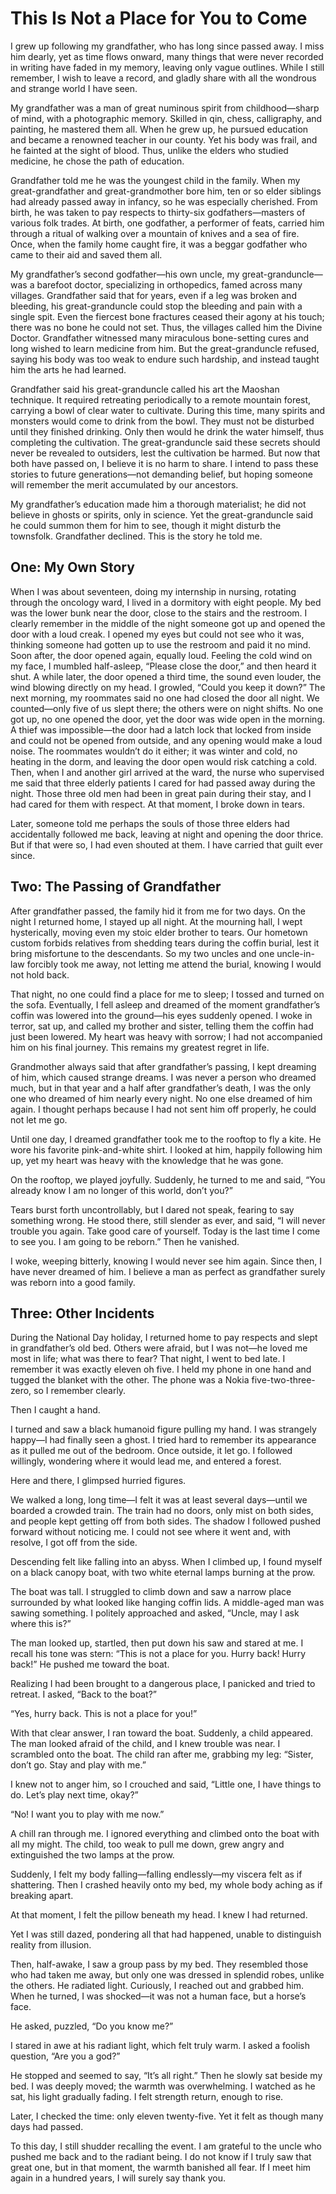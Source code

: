 # This Is Not a Place for You to Come

I grew up following my grandfather, who has long since passed away. I miss him dearly, yet as time flows onward, many things that were never recorded in writing have faded in my memory, leaving only vague outlines. While I still remember, I wish to leave a record, and gladly share with all the wondrous and strange world I have seen.

My grandfather was a man of great numinous spirit from childhood—sharp of mind, with a photographic memory. Skilled in qin, chess, calligraphy, and painting, he mastered them all. When he grew up, he pursued education and became a renowned teacher in our county. Yet his body was frail, and he fainted at the sight of blood. Thus, unlike the elders who studied medicine, he chose the path of education.

Grandfather told me he was the youngest child in the family. When my great-grandfather and great-grandmother bore him, ten or so elder siblings had already passed away in infancy, so he was especially cherished. From birth, he was taken to pay respects to thirty-six godfathers—masters of various folk trades. At birth, one godfather, a performer of feats, carried him through a ritual of walking over a mountain of knives and a sea of fire. Once, when the family home caught fire, it was a beggar godfather who came to their aid and saved them all.

My grandfather’s second godfather—his own uncle, my great-granduncle—was a barefoot doctor, specializing in orthopedics, famed across many villages. Grandfather said that for years, even if a leg was broken and bleeding, his great-granduncle could stop the bleeding and pain with a single spit. Even the fiercest bone fractures ceased their agony at his touch; there was no bone he could not set. Thus, the villages called him the Divine Doctor. Grandfather witnessed many miraculous bone-setting cures and long wished to learn medicine from him. But the great-granduncle refused, saying his body was too weak to endure such hardship, and instead taught him the arts he had learned.

Grandfather said his great-granduncle called his art the Maoshan technique. It required retreating periodically to a remote mountain forest, carrying a bowl of clear water to cultivate. During this time, many spirits and monsters would come to drink from the bowl. They must not be disturbed until they finished drinking. Only then would he drink the water himself, thus completing the cultivation. The great-granduncle said these secrets should never be revealed to outsiders, lest the cultivation be harmed. But now that both have passed on, I believe it is no harm to share. I intend to pass these stories to future generations—not demanding belief, but hoping someone will remember the merit accumulated by our ancestors.

My grandfather’s education made him a thorough materialist; he did not believe in ghosts or spirits, only in science. Yet the great-granduncle said he could summon them for him to see, though it might disturb the townsfolk. Grandfather declined. This is the story he told me.

## One: My Own Story

When I was about seventeen, doing my internship in nursing, rotating through the oncology ward, I lived in a dormitory with eight people. My bed was the lower bunk near the door, close to the stairs and the restroom. I clearly remember in the middle of the night someone got up and opened the door with a loud creak. I opened my eyes but could not see who it was, thinking someone had gotten up to use the restroom and paid it no mind. Soon after, the door opened again, equally loud. Feeling the cold wind on my face, I mumbled half-asleep, “Please close the door,” and then heard it shut. A while later, the door opened a third time, the sound even louder, the wind blowing directly on my head. I growled, “Could you keep it down?” The next morning, my roommates said no one had closed the door all night. We counted—only five of us slept there; the others were on night shifts. No one got up, no one opened the door, yet the door was wide open in the morning. A thief was impossible—the door had a latch lock that locked from inside and could not be opened from outside, and any opening would make a loud noise. The roommates wouldn’t do it either; it was winter and cold, no heating in the dorm, and leaving the door open would risk catching a cold. Then, when I and another girl arrived at the ward, the nurse who supervised me said that three elderly patients I cared for had passed away during the night. Those three old men had been in great pain during their stay, and I had cared for them with respect. At that moment, I broke down in tears.

Later, someone told me perhaps the souls of those three elders had accidentally followed me back, leaving at night and opening the door thrice. But if that were so, I had even shouted at them. I have carried that guilt ever since.

## Two: The Passing of Grandfather

After grandfather passed, the family hid it from me for two days. On the night I returned home, I stayed up all night. At the mourning hall, I wept hysterically, moving even my stoic elder brother to tears. Our hometown custom forbids relatives from shedding tears during the coffin burial, lest it bring misfortune to the descendants. So my two uncles and one uncle-in-law forcibly took me away, not letting me attend the burial, knowing I would not hold back.

That night, no one could find a place for me to sleep; I tossed and turned on the sofa. Eventually, I fell asleep and dreamed of the moment grandfather’s coffin was lowered into the ground—his eyes suddenly opened. I woke in terror, sat up, and called my brother and sister, telling them the coffin had just been lowered. My heart was heavy with sorrow; I had not accompanied him on his final journey. This remains my greatest regret in life.

Grandmother always said that after grandfather’s passing, I kept dreaming of him, which caused strange dreams. I was never a person who dreamed much, but in that year and a half after grandfather’s death, I was the only one who dreamed of him nearly every night. No one else dreamed of him again. I thought perhaps because I had not sent him off properly, he could not let me go.

Until one day, I dreamed grandfather took me to the rooftop to fly a kite. He wore his favorite pink-and-white shirt. I looked at him, happily following him up, yet my heart was heavy with the knowledge that he was gone.

On the rooftop, we played joyfully. Suddenly, he turned to me and said, “You already know I am no longer of this world, don’t you?”

Tears burst forth uncontrollably, but I dared not speak, fearing to say something wrong. He stood there, still slender as ever, and said, “I will never trouble you again. Take good care of yourself. Today is the last time I come to see you. I am going to be reborn.” Then he vanished.

I woke, weeping bitterly, knowing I would never see him again. Since then, I have never dreamed of him. I believe a man as perfect as grandfather surely was reborn into a good family.

## Three: Other Incidents

During the National Day holiday, I returned home to pay respects and slept in grandfather’s old bed. Others were afraid, but I was not—he loved me most in life; what was there to fear? That night, I went to bed late. I remember it was exactly eleven oh five. I held my phone in one hand and tugged the blanket with the other. The phone was a Nokia five-two-three-zero, so I remember clearly.

Then I caught a hand.

I turned and saw a black humanoid figure pulling my hand. I was strangely happy—I had finally seen a ghost. I tried hard to remember its appearance as it pulled me out of the bedroom. Once outside, it let go. I followed willingly, wondering where it would lead me, and entered a forest.

Here and there, I glimpsed hurried figures.

We walked a long, long time—I felt it was at least several days—until we boarded a crowded train. The train had no doors, only mist on both sides, and people kept getting off from both sides. The shadow I followed pushed forward without noticing me. I could not see where it went and, with resolve, I got off from the side.

Descending felt like falling into an abyss. When I climbed up, I found myself on a black canopy boat, with two white eternal lamps burning at the prow.

The boat was tall. I struggled to climb down and saw a narrow place surrounded by what looked like hanging coffin lids. A middle-aged man was sawing something. I politely approached and asked, “Uncle, may I ask where this is?”

The man looked up, startled, then put down his saw and stared at me. I recall his tone was stern: “This is not a place for you. Hurry back! Hurry back!” He pushed me toward the boat.

Realizing I had been brought to a dangerous place, I panicked and tried to retreat. I asked, “Back to the boat?”

“Yes, hurry back. This is not a place for you!”

With that clear answer, I ran toward the boat. Suddenly, a child appeared. The man looked afraid of the child, and I knew trouble was near. I scrambled onto the boat. The child ran after me, grabbing my leg: “Sister, don’t go. Stay and play with me.”

I knew not to anger him, so I crouched and said, “Little one, I have things to do. Let’s play next time, okay?”

“No! I want you to play with me now.”

A chill ran through me. I ignored everything and climbed onto the boat with all my might. The child, too weak to pull me down, grew angry and extinguished the two lamps at the prow.

Suddenly, I felt my body falling—falling endlessly—my viscera felt as if shattering. Then I crashed heavily onto my bed, my whole body aching as if breaking apart.

At that moment, I felt the pillow beneath my head. I knew I had returned.

Yet I was still dazed, pondering all that had happened, unable to distinguish reality from illusion.

Then, half-awake, I saw a group pass by my bed. They resembled those who had taken me away, but only one was dressed in splendid robes, unlike the others. He radiated light. Curiously, I reached out and grabbed him. When he turned, I was shocked—it was not a human face, but a horse’s face.

He asked, puzzled, “Do you know me?”

I stared in awe at his radiant light, which felt truly warm. I asked a foolish question, “Are you a god?”

He stopped and seemed to say, “It’s all right.” Then he slowly sat beside my bed. I was deeply moved; the warmth was overwhelming. I watched as he sat, his light gradually fading. I felt strength return, enough to rise.

Later, I checked the time: only eleven twenty-five. Yet it felt as though many days had passed.

To this day, I still shudder recalling the event. I am grateful to the uncle who pushed me back and to the radiant being. I do not know if I truly saw that great one, but in that moment, the warmth banished all fear. If I meet him again in a hundred years, I will surely say thank you.